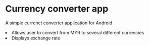 <h1>Currency converter app</h1>
<p>A simple currenct converter application for Android</p>
<li>Allows user to convert from MYR to several different currencies</li>
<li>Displays exchange rate</li>
